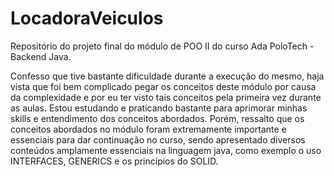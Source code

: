# LocadoraVeiculos

Repositório do projeto final do módulo de POO II do curso Ada PoloTech - Backend Java.

Confesso que tive bastante dificuldade durante a execução do mesmo, haja vista que foi bem complicado pegar os conceitos deste módulo por causa da complexidade e por eu ter visto tais conceitos pela primeira vez durante as aulas.
Estou estudando e praticando bastante para aprimorar minhas skills e entendimento dos conceitos abordados. Porém, ressalto que os conceitos abordados no módulo foram extremamente importante e essenciais para dar continuação no curso, sendo apresentado diversos conteúdos amplamente essenciais na linguagem java, como exemplo o uso INTERFACES,  GENERICS e os princípios do SOLID.
